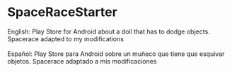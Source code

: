 # SpaceRaceStarter
English:
Play Store for Android about a doll that has to dodge objects. 
Spacerace adapted to my modifications
<br><br>
Español:
Play Store para Android sobre un muñeco que tiene que esquivar 
objetos. Spacerace adaptado a mis modificaciones

